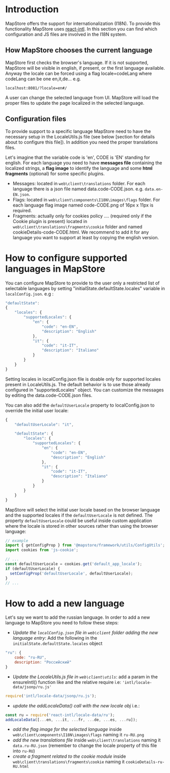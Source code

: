 # Introduction
MapStore offers the support for internationalization (I18N). To provide this functionality MapStore uses [react-intl](https://github.com/yahoo/react-intl).
In this section you can find which configuration and JS files are involved in the I18N system.

## How MapStore chooses the current language
MapStore first checks the browser's language. If it is not supported, MapStore will be visible in english, if present, or the first language available.
Anyway the locale can be forced using a flag locale=codeLang where codeLang can be one en,it,de...
e.g.

```url
localhost:8081/?locale=en#/
```

A user can change the selected language from UI. MapStore will load the proper files to update the page localized in the selected language.

## Configuration files
To provide support to a specific language MapStore need to have the necessary setup in the LocaleUtils.js file (see below [section for details about to configure this file]).
In addition you need the proper translations files.

Let's imagine that the variable code is 'en', CODE is 'EN' standing for english. For each language you need to have **messages file** containing the localized strings, a **flag image** to identify the language and some **html fragments** (optional) for some specific plugins.

- Messages: located in `web\client\translations` folder. For each language there is a json file named data.code-CODE.json. e.g. `data.en-EN.json`.
- Flags: located in `web\client\components\I18N\images\flags` folder. For each language flag image named code-CODE.png of 16px x 11px is required.
- Fragments: actually only for cookies policy ....  (required only if the Cookie plugin is present) located in `web\client\translations\fragments\cookie` folder and named cookieDetails-code-CODE.html. We recommend to add it for any language you want to support at least by copying the english version.

# How to configure supported languages in MapStore
You can configure MapStore to provide to the user only a restricted list of selectable languages by setting "initialState.defaultState.locales" variable in `localConfig.json`. e.g :

```javascript
"defaultState":
{
    "locales": {
        "supportedLocales": {
            "en": {
                "code": "en-EN",
                "description": "English"
            },
            "it": {
                "code": "it-IT",
                "description": "Italiano"
            }
        }
    }
}
```

Setting locales in localConfig.json file is doable only for supported locales present in LocaleUtils.js.
The default behavior is to use those already configured in "supportedLocales" object.
You can customize the messages by editing the data.code-CODE.json files.

You can also add the `defaultUserLocale` property to localConfig.json to override the initial user locale:
```javascript
{
    "defaultUserLocale": "it",

    "defaultState": {
        "locales": {
            "supportedLocales": {
                "en": {
                    "code": "en-EN",
                    "description": "English"
                },
                "it": {
                    "code": "it-IT",
                    "description": "Italiano"
                }
            }
        }
    }
}
```
MapStore will select the initial user locale based on the browser language and the supported locales if the `defaultUserLocale` is not defined.
The property `defaultUserLocale` could be useful inside custom application where the locale is stored in other sources rather than using the browser language:

```javascript
// example
import { getConfigProp } from '@mapstore/framework/utils/ConfigUtils';
import cookies from 'js-cookie';

// ...
const defaultUserLocale = cookies.get('default_app_locale');
if (defaultUserLocale) {
  setConfigProp('defaultUserLocale', defaultUserLocale);
}
// ...
```

# How to add a new language

Let's say we want to add the russian language.
In order to add a new language to MapStore you need to follow these steps:

- *Update the `localConfig.json` file in `web\client` folder adding the new language entry*:
  Add the following in the `initialState.defaultState.locales` object

```javascript
"ru": {
    code: "ru-RU",
    description: "Pоссийский"
}
```

- *Update the LocaleUtils.js file in `web\client\utils`*:
  add a param in the ensureIntl() function like and the relative require i.e: `'intl/locale-data/jsonp/ru.js'`

```javascript
require('intl/locale-data/jsonp/ru.js');
```

- *update the addLocaleData() call with the new locale obj* i.e.:

```javascript
const ru = require('react-intl/locale-data/ru');
addLocaleData([...en, ...it, ...fr, ...de, ...es, ...ru]);
```

- *add the flag image for the selected language* inside `web\client\components\I18N\images\flags` naming it `ru-RU.png`
- *add the new translations file* inside `web\client\translations` naming it `data.ru-RU.json` (remember to change the locale property of this file into `ru-RU`)
- *create a fragment related to the cookie module* inside `web\client\translations\fragments\cookie` naming it `cookieDetails-ru-RU.html`
